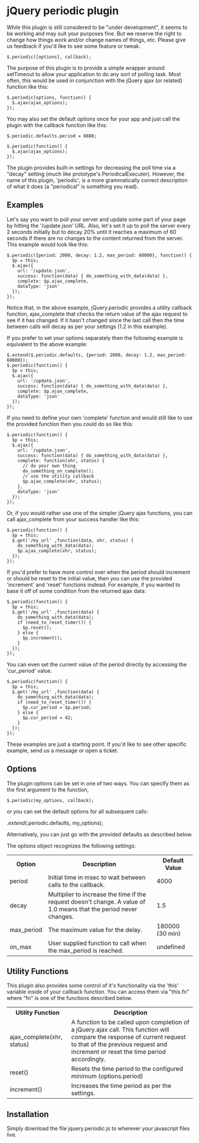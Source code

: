 # jQuery periodic plugin

While this plugin is still considered to be "under development", it seems to be working and may suit your purposes fine.   But we reserve the right to change how things work and/or change names of things, etc.   Please give us feedback if you'd like to see some feature or tweak.

    $.periodic([options], callback);

The purpose of this plugin is to provide a simple wrapper around setTimeout to allow your application
to do any sort of polling task.   Most often, this would be used in conjunction with the jQuery ajax
(or related) function like this:

    $.periodic(options, function() {
      $.ajax(ajax_options);
    });

You may also set the default options once for your app and just call the plugin with the callback function like this:

    $.periodic.defaults.period = 8888;

    $.periodic(function() {
      $.ajax(ajax_options);
    });

The plugin provides built-in settings for decreasing the poll time via a "decay" setting (much like
prototype's PeriodicalExecuter).  However, the name of this plugin, 'periodic', is a more grammatically correct description of what it does (a "periodical" is something you read).

## Examples

Let's say you want to poll your server and update some part of your page by hitting the '/update.json' URL.
Also, let's set it up to poll the server every 2 seconds initially but to decay 20% until it reaches a maximum 
of 60 seconds if there are no changes to the content returned from the server.   This example would look like
this:

    $.periodic({period: 2000, decay: 1.2, max_period: 60000}, function() {
      $p = this;
      $.ajax({
        url: '/update.json',
        success: function(data) { do_something_with_data(data) },
        complete: $p.ajax_complete,
        dataType: 'json'
      });
    });

Notice that, in the above example, jQuery.periodic provides a utility callback function, ajax_complete that checks the return value of the ajax request to see if it has changed.   If it hasn't changed since the last call then
the time between calls will decay as per your settings (1.2 in this example).

If you prefer to set your options separately then the following example is equivalent to the above example:

    $.extend($.periodic.defaults, {period: 2000, decay: 1.2, max_period: 60000});
    $.periodic(function() {
      $p = this;
      $.ajax({
        url: '/update.json',
        success: function(data) { do_something_with_data(data) },
        complete: $p.ajax_complete,
        dataType: 'json'
      });
    });

If you need to define your own 'complete' function and would still like to use the provided function then you could do so like this:

    $.periodic(function() {
      $p = this;
      $.ajax({
        url: '/update.json',
        success: function(data) { do_something_with_data(data) },
        complete: function(xhr, status) {
          // do your own thing
          do_something_on_complete();
          // use the utility callback
          $p.ajax_complete(xhr, status);
        },
        dataType: 'json'
      });
    });

Or, if you would rather use one of the simpler jQuery ajax functions, you can call ajax_complete from your success handler like this:

    $.periodic(function() {
      $p = this;
      $.get('/my_url' ,function(data, xhr, status) {
        do_something_with_data(data);
        $p.ajax_complete(xhr, status);
      });
    });


If you'd prefer to have more control over when the period should increment or should be reset to the initial value, then you can use the provided 'increment' and 'reset' functions instead.   For example, if you wanted to base it off of some condition from the returned ajax data:

    $.periodic(function() {
      $p = this;
      $.get('/my_url' ,function(data) {
        do_something_with_data(data);
        if (need_to_reset_timer()) {
          $p.reset();
        } else {
          $p.increment();
        }
      });
    });
   
You can even set the current value of the period directly by accessing the 'cur_period' value.

    $.periodic(function() {
      $p = this;
      $.get('/my_url' ,function(data) {
        do_something_with_data(data);
        if (need_to_reset_timer()) {
          $p.cur_period = $p.period;
        } else {
          $p.cur_period = 42;
        }
      });
    });

These examples are just a starting point.   If you'd like to see other specific example, send us a message or open a ticket.

## Options

The plugin options can be set in one of two ways.   You can specify them as the first argument to the function,

    $.periodic(my_options, callback);

or you can set the default options for all subsequent calls:

   $.extend($.periodic.defaults, my_options);

Alternatively, you can just go with the provided defaults as described below.

The options object recognizes the following settings:

<table>
  <tr><th>Option</th><th>Description</th><th>Default Value</th></tr>
  <tr><td>period</td><td>Initial time in msec to wait between calls to the callback.</td><td>4000</td></tr>
  <tr><td>decay</td><td>Multiplier to increase the time if the request doesn't change.  A value of 1.0 means that the period never changes.</td><td>1.5</td></tr>
  <tr><td>max_period</td><td>The maximum value for the delay.</td><td>180000 (30 min)</td></tr>
  <tr><td>on_max</td><td>User supplied function to call when the max_period is reached.</td><td>undefined</td></tr>
</table>

## Utility Functions

This plugin also provides some control of it's functionality via the 'this' variable inside of your callback function.   You can access them via "this.fn" where "fn" is one of the functions described below.
<table>
  <tr><th>Utility Function</th><th>Description</th></tr>
  <tr><td>ajax_complete(xhr, status)</td><td>A function to be called upon completion of a jQuery.ajax call.   This function will compare the response of current request to that of the previous request and increment or reset the time period accordingly.</td></tr>
  <tr><td>reset()</td><td>Resets the time period to the configured minimum (options.period)</td></tr>
  <tr><td>increment()</td><td>Increases the time period as per the settings.</td></tr>
</table>

## Installation

Simply download the file jquery.periodic.js to wherever your javascript files live.

